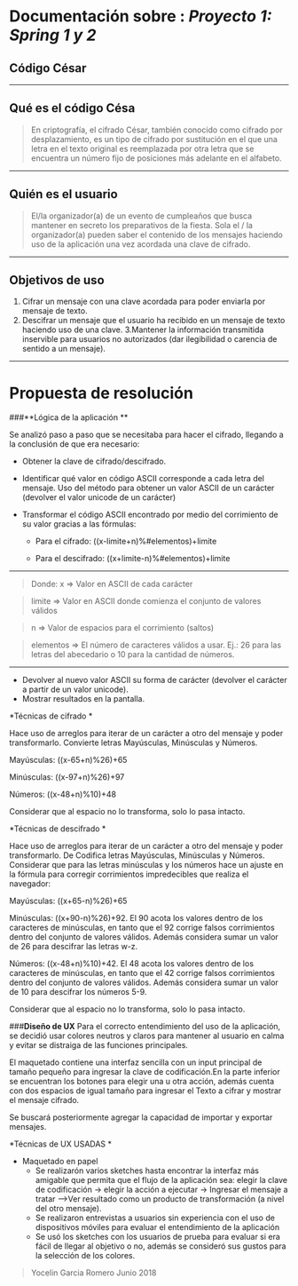 # Documentación sobre : *Proyecto 1: Spring 1 y 2*
## __Código César__

----
## Qué es el código Césa


> En criptografía, el cifrado César, también conocido como cifrado por desplazamiento, es un tipo de cifrado por sustitución en el que una letra en el texto original es reemplazada por otra letra que se encuentra un número fijo de posiciones más adelante en el alfabeto.

----
## Quién es el usuario
> El/la organizador(a) de un evento de cumpleaños que busca mantener en secreto los preparativos de la fiesta. Sola el / la organizador(a) pueden saber el contenido de los mensajes haciendo uso de la aplicación una vez acordada una clave de cifrado.

----
## Objetivos de uso
1. Cifrar un mensaje con una clave acordada para poder enviarla por mensaje de texto.
2. Descifrar un mensaje que el usuario ha recibido en un mensaje de texto haciendo uso de una clave.
3.Mantener la información transmitida inservible para usuarios no autorizados (dar ilegibilidad o carencia de sentido a un mensaje).

----

# Propuesta de resolución

###**Lógica de la aplicación **

Se analizó paso a paso que se necesitaba para hacer el cifrado, llegando a la conclusión de que era necesario:

* Obtener la clave de cifrado/descifrado.
* Identificar qué valor en código ASCII corresponde a cada letra del mensaje. Uso del método para obtener un valor ASCII de un carácter (devolver el valor unicode de un carácter)  
* Transformar el código ASCII encontrado por medio del corrimiento de su valor gracias a las fórmulas:

  * Para el cifrado: ((x-limite+n)%#elementos)+limite

  * Para el descifrado: ((x+limite-n)%#elementos)+limite

---

> Donde: x => Valor en ASCII de cada carácter

>  limite => Valor en ASCII donde comienza el conjunto de valores válidos

> n => Valor de espacios para el corrimiento (saltos)

> elementos => El número de caracteres válidos a usar. Ej.: 26 para las letras del abecedario o 10 para la cantidad de números.

----
* Devolver al nuevo valor ASCII su forma de carácter (devolver el carácter a partir de un valor unicode).
* Mostrar resultados en la pantalla.


*Técnicas de cifrado *

Hace uso de arreglos para iterar de un carácter a otro del mensaje y poder transformarlo. Convierte letras Mayúsculas, Minúsculas y Números.

Mayúsculas: ((x-65+n)%26)+65

Minúsculas: ((x-97+n)%26)+97

Números: ((x-48+n)%10)+48

Considerar que al espacio no lo transforma, solo lo pasa intacto.


*Técnicas de descifrado *

Hace uso de arreglos para iterar de un carácter a otro del mensaje y poder transformarlo. De Codifica letras Mayúsculas, Minúsculas y Números.
Considerar que para las letras minúsculas y los números hace un ajuste en la fórmula para corregir corrimientos impredecibles que realiza el navegador:

Mayúsculas: ((x+65-n)%26)+65

Minúsculas: ((x+90-n)%26)+92. El 90 acota los valores dentro de los caracteres de minúsculas, en tanto que el 92 corrige falsos corrimientos dentro del conjunto de valores válidos. Además considera sumar un valor de 26 para descifrar las letras w-z.

Números: ((x-48+n)%10)+42. El 48 acota los valores dentro de los caracteres de minúsculas, en tanto que el 42 corrige falsos corrimientos dentro del conjunto de valores válidos. Además considera sumar un valor de 10 para descifrar los números 5-9.


Considerar que al espacio no lo transforma, solo lo pasa intacto.

###**Diseño de UX**
Para el correcto entendimiento del uso de la aplicación, se decidió usar colores neutros y claros para mantener al usuario en calma y evitar se distraiga de las funciones principales.

El maquetado contiene una interfaz sencilla con un input principal de tamaño pequeño para ingresar la clave de codificación.En la parte inferior se encuentran los botones para elegir una u otra acción, además cuenta con dos espacios de igual tamaño para ingresar el Texto a cifrar y mostrar el mensaje cifrado.  

Se buscará posteriormente agregar la capacidad de importar y exportar mensajes.

*Técnicas de UX USADAS *

* Maquetado en papel
  * Se realizarón varios sketches hasta encontrar la interfaz más amigable que permita que el flujo de la aplicación sea: elegir la clave de codificación -> elegir la acción a ejecutar  -> Ingresar el mensaje a tratar -->Ver resultado como un producto de transformación (a nivel del otro mensaje).
  * Se realizaron entrevistas a usuarios sin experiencia con el uso de dispositivos móviles para evaluar el entendimiento de la aplicación
  * Se usó los sketches con los usuarios de prueba para evaluar si era fácil de llegar al objetivo o no, además se consideró sus gustos para la selección de los colores.

>Yocelin Garcia Romero Junio 2018
